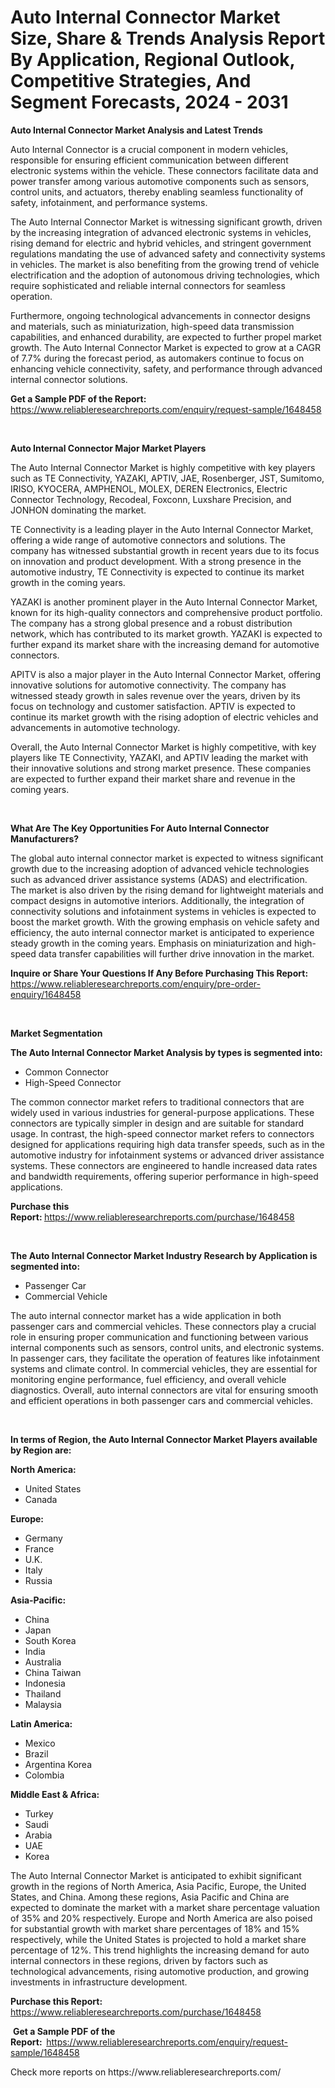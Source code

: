 <p><h1>Auto Internal Connector Market Size, Share & Trends Analysis Report By Application, Regional Outlook, Competitive Strategies, And Segment Forecasts, 2024 - 2031</h1></p><p><strong>Auto Internal Connector Market Analysis and Latest Trends</strong></p>
<p><p>Auto Internal Connector is a crucial component in modern vehicles, responsible for ensuring efficient communication between different electronic systems within the vehicle. These connectors facilitate data and power transfer among various automotive components such as sensors, control units, and actuators, thereby enabling seamless functionality of safety, infotainment, and performance systems.</p><p>The Auto Internal Connector Market is witnessing significant growth, driven by the increasing integration of advanced electronic systems in vehicles, rising demand for electric and hybrid vehicles, and stringent government regulations mandating the use of advanced safety and connectivity systems in vehicles. The market is also benefiting from the growing trend of vehicle electrification and the adoption of autonomous driving technologies, which require sophisticated and reliable internal connectors for seamless operation.</p><p>Furthermore, ongoing technological advancements in connector designs and materials, such as miniaturization, high-speed data transmission capabilities, and enhanced durability, are expected to further propel market growth. The Auto Internal Connector Market is expected to grow at a CAGR of 7.7% during the forecast period, as automakers continue to focus on enhancing vehicle connectivity, safety, and performance through advanced internal connector solutions.</p></p>
<p><strong>Get a Sample PDF of the Report:&nbsp;</strong> <a href="https://www.reliableresearchreports.com/enquiry/request-sample/1648458">https://www.reliableresearchreports.com/enquiry/request-sample/1648458</a></p>
<p>&nbsp;</p>
<p><strong>Auto Internal Connector Major Market Players</strong></p>
<p><p>The Auto Internal Connector Market is highly competitive with key players such as TE Connectivity, YAZAKI, APTIV, JAE, Rosenberger, JST, Sumitomo, IRISO, KYOCERA, AMPHENOL, MOLEX, DEREN Electronics, Electric Connector Technology, Recodeal, Foxconn, Luxshare Precision, and JONHON dominating the market.</p><p>TE Connectivity is a leading player in the Auto Internal Connector Market, offering a wide range of automotive connectors and solutions. The company has witnessed substantial growth in recent years due to its focus on innovation and product development. With a strong presence in the automotive industry, TE Connectivity is expected to continue its market growth in the coming years.</p><p>YAZAKI is another prominent player in the Auto Internal Connector Market, known for its high-quality connectors and comprehensive product portfolio. The company has a strong global presence and a robust distribution network, which has contributed to its market growth. YAZAKI is expected to further expand its market share with the increasing demand for automotive connectors.</p><p>APITV is also a major player in the Auto Internal Connector Market, offering innovative solutions for automotive connectivity. The company has witnessed steady growth in sales revenue over the years, driven by its focus on technology and customer satisfaction. APTIV is expected to continue its market growth with the rising adoption of electric vehicles and advancements in automotive technology.</p><p>Overall, the Auto Internal Connector Market is highly competitive, with key players like TE Connectivity, YAZAKI, and APTIV leading the market with their innovative solutions and strong market presence. These companies are expected to further expand their market share and revenue in the coming years.</p></p>
<p>&nbsp;</p>
<p><strong>What Are The Key Opportunities For Auto Internal Connector Manufacturers?</strong></p>
<p><p>The global auto internal connector market is expected to witness significant growth due to the increasing adoption of advanced vehicle technologies such as advanced driver assistance systems (ADAS) and electrification. The market is also driven by the rising demand for lightweight materials and compact designs in automotive interiors. Additionally, the integration of connectivity solutions and infotainment systems in vehicles is expected to boost the market growth. With the growing emphasis on vehicle safety and efficiency, the auto internal connector market is anticipated to experience steady growth in the coming years. Emphasis on miniaturization and high-speed data transfer capabilities will further drive innovation in the market.</p></p>
<p><strong>Inquire or Share Your Questions If Any Before Purchasing This Report:</strong> <a href="https://www.reliableresearchreports.com/enquiry/pre-order-enquiry/1648458">https://www.reliableresearchreports.com/enquiry/pre-order-enquiry/1648458</a></p>
<p>&nbsp;</p>
<p><strong>Market Segmentation</strong></p>
<p><strong>The Auto Internal Connector Market Analysis by types is segmented into:</strong></p>
<p><ul><li>Common Connector</li><li>High-Speed Connector</li></ul></p>
<p><p>The common connector market refers to traditional connectors that are widely used in various industries for general-purpose applications. These connectors are typically simpler in design and are suitable for standard usage. In contrast, the high-speed connector market refers to connectors designed for applications requiring high data transfer speeds, such as in the automotive industry for infotainment systems or advanced driver assistance systems. These connectors are engineered to handle increased data rates and bandwidth requirements, offering superior performance in high-speed applications.</p></p>
<p><strong>Purchase this Report:&nbsp;</strong><a href="https://www.reliableresearchreports.com/purchase/1648458">https://www.reliableresearchreports.com/purchase/1648458</a></p>
<p>&nbsp;</p>
<p><strong>The Auto Internal Connector Market Industry Research by Application is segmented into:</strong></p>
<p><ul><li>Passenger Car</li><li>Commercial Vehicle</li></ul></p>
<p><p>The auto internal connector market has a wide application in both passenger cars and commercial vehicles. These connectors play a crucial role in ensuring proper communication and functioning between various internal components such as sensors, control units, and electronic systems. In passenger cars, they facilitate the operation of features like infotainment systems and climate control. In commercial vehicles, they are essential for monitoring engine performance, fuel efficiency, and overall vehicle diagnostics. Overall, auto internal connectors are vital for ensuring smooth and efficient operations in both passenger cars and commercial vehicles.</p></p>
<p>&nbsp;</p>
<p><strong>In terms of Region, the Auto Internal Connector Market Players available by Region are:</strong></p>
<p>
    <p> <strong> North America: </strong>
        <ul>
            <li>United States</li>
            <li>Canada</li>
        </ul>
        </p> 
    <p> <strong> Europe: </strong>
        <ul>
            <li>Germany</li>
            <li>France</li>
            <li>U.K.</li>
            <li>Italy</li>
            <li>Russia</li>
        </ul>
        </p> 
    <p> <strong> Asia-Pacific: </strong>
        <ul>
            <li>China</li>
            <li>Japan</li>
            <li>South Korea</li>
            <li>India</li>
            <li>Australia</li>
            <li>China Taiwan</li>
            <li>Indonesia</li>
            <li>Thailand</li>
            <li>Malaysia</li>
        </ul>
        </p> 
    <p> <strong> Latin America: </strong>
        <ul>
            <li>Mexico</li>
            <li>Brazil</li>
            <li>Argentina Korea</li>
            <li>Colombia</li>
        </ul>
        </p> 
    <p> <strong> Middle East & Africa: </strong>
        <ul>
            <li>Turkey</li>
            <li>Saudi</li>
            <li>Arabia</li>
            <li>UAE</li>
            <li>Korea</li>
        </ul>
    </p>
    </p>
<p><p>The Auto Internal Connector Market is anticipated to exhibit significant growth in the regions of North America, Asia Pacific, Europe, the United States, and China. Among these regions, Asia Pacific and China are expected to dominate the market with a market share percentage valuation of 35% and 20% respectively. Europe and North America are also poised for substantial growth with market share percentages of 18% and 15% respectively, while the United States is projected to hold a market share percentage of 12%. This trend highlights the increasing demand for auto internal connectors in these regions, driven by factors such as technological advancements, rising automotive production, and growing investments in infrastructure development.</p></p>
<p><strong>Purchase this Report: </strong><a href="https://www.reliableresearchreports.com/purchase/1648458">https://www.reliableresearchreports.com/purchase/1648458</a></p>
<p>&nbsp;<strong>Get a Sample PDF of the Report:&nbsp;&nbsp;</strong><a href="https://www.reliableresearchreports.com/enquiry/request-sample/1648458">https://www.reliableresearchreports.com/enquiry/request-sample/1648458</a></p>
<p><strong></strong></p>
<p>Check more reports on https://www.reliableresearchreports.com/</p>